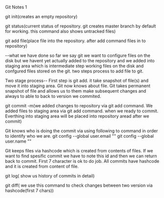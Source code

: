 Git Notes 1

git init(creates an empty repository)

git status(current status of repository. git creates master branch by default for working. this command also shows untracked files)

git add file(place file into the repository. after add command files in to repository)

--what we have done so far we say git we want to configure files on the disk but we havent yet actually added to the repository and we added into staging area which is intermediate step working files on the disk and confgured files stored on the git. 
two steps process to add file to git. 

Two stage process--
First step is git add. it take snapshot of file(s) and move it into staging area. Git now knows about file. Git takes permanent snapshot of file and allows us to them make subsequent changes and always to able to back to version we commited.

git commit -m(we added changes to repository via git add command. We added files to staging area via git add command. when we ready to commit. Everthing into staging area will be placed into repository aread after we commit)

Git knows who is doing the commit via using following to command in order to identify who we are.
git config --global user.email ""
git config --global user.name ""

Git keeps files via hashcode which is created from contents of files. If we want to find spesific commit we have to note this id and then we can return back to commit.
First 7 character is ok to do job. All commits have hashcode and it is created from content of file. 


git log( show us history of commits in detail)

git diff( we use this command to check changes between two version via hashcode(first 7 chars))


